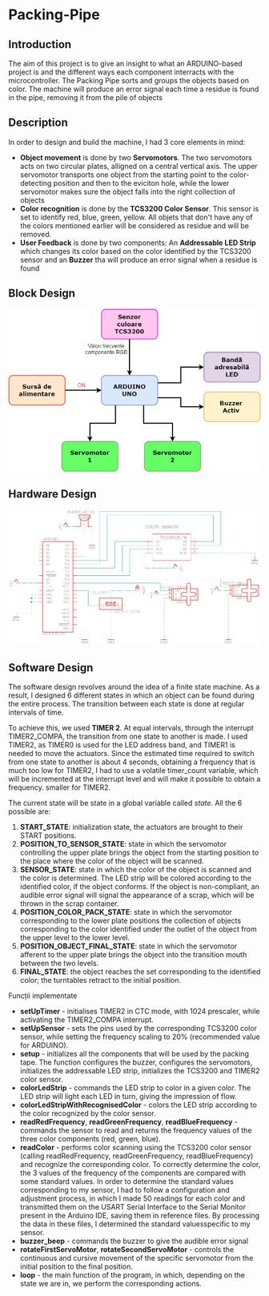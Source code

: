 # Packing-Pipe

## Introduction 
The aim of this project is to give an insight to what an ARDUINO-based project is and the different ways each component interracts with the microcontroller. The Packing Pipe sorts and groups the objects based on color. The machine will produce an error signal each time a residue is found in the pipe, removing it from the pile of objects

## Description
In order to design and build the machine, I had 3 core elements in mind:
*  **Object movement** is done by two **Servomotors**. The two servomotors acts on two circular plates, alligned on a central vertical axis. The upper servomotor transports one object from the starting point to the color-detecting position and then to the eviciton hole, while the lower servomotor makes sure the object falls into the right collection of objects
* **Color recognition** is done by the **TCS3200 Color Sensor**. This sensor is set to identify red, blue, green, yellow. All objets that don't have any of the colors mentioned earlier will be considered as residue and will be removed. 
*  **User Feedback** is done by two components: An **Addressable LED Strip** which changes its color based on the color identified by the TCS3200 sensor and an **Buzzer** tha will produce an error signal when a residue is found

## Block Design
![Block design](./res/packing-pipe_block.png)

## Hardware Design
![Electric design](./res/packing-pipe_pinout.png)

## Software Design

The software design revolves around the idea of a finite state machine. As a result, I designed 6 different states in which an object can be found during the entire process. The transition between each state is done at regular intervals of time.

To achieve this, we used **TIMER 2**. At equal intervals, through the interrupt TIMER2_COMPA, the transition from one state to another is made. I used TIMER2, as TIMER0 is used for the LED address band, and TIMER1 is needed to move the actuators. Since the estimated time required to switch from one state to another is about 4 seconds, obtaining a frequency that is much too low for TIMER2, I had to use a volatile timer_count variable, which will be incremented at the interrupt level and will make it possible to obtain a frequency. smaller for TIMER2.

The current state will be state in a global variable called *state*. All the 6 possible are:

1. **START_STATE**: initialization state, the actuators are brought to their START positions.
2. **POSITION_TO_SENSOR_STATE**: state in which the servomotor controlling the upper plate brings the object from the starting position to the place where the color of the object will be scanned.
3. **SENSOR_STATE**: state in which the color of the object is scanned and the color is determined. The LED strip will be colored according to the identified color, if the object conforms. If the object is non-compliant, an audible error signal will signal the appearance of a scrap, which will be thrown in the scrap container.
4. **POSITION_COLOR_PACK_STATE**: state in which the servomotor corresponding to the lower plate positions the collection of objects corresponding to the color identified under the outlet of the object from the upper level to the lower level.
5. **POSITION_OBJECT_FINAL_STATE**: state in which the servomotor afferent to the upper plate brings the object into the transition mouth between the two levels.
6. **FINAL_STATE**: the object reaches the set corresponding to the identified color; the turntables retract to the initial position.


Funcții implementate
* **setUpTimer** - initialises TIMER2 in CTC mode, with 1024 prescaler, while activating the TIMER2_COMPA interrupt.
* **setUpSensor** - sets the pins used by the corresponding TCS3200 color sensor, while setting the frequency scaling to 20% (recommended value for ARDUINO).
* **setup** - initializes all the components that will be used by the packing tape. The function configures the buzzer, configures the servomotors, initializes the addressable LED strip, initializes the TCS3200 and TIMER2 color sensor.
* **colorLedStrip** - commands the LED strip to color in a given color. The LED strip will light each LED in turn, giving the impression of flow.
* **colorLedStripWithRecognisedColor** - colors the LED strip according to the color recognized by the color sensor.
* **readRedFrequency**, **readGreenFrequency**, **readBlueFrequency** - commands the sensor to read and returns the frequency values ​​of the three color components (red, green, blue).
* **readColor** - performs color scanning using the TCS3200 color sensor (calling readRedFrequency, readGreenFrequency, readBlueFrequency) and recognize the corresponding color. To correctly determine the color, the 3 values ​​of the frequency of the components are compared with some standard values. In order to determine the standard values ​​corresponding to my sensor, I had to follow a configuration and adjustment process, in which I made 50 readings for each color and transmitted them on the USART Serial Interface to the Serial Monitor present in the Arduino IDE, saving them in reference files. By processing the data in these files, I determined the standard values ​​specific to my sensor.
* **buzzer_beep** - commands the buzzer to give the audible error signal
* **rotateFirstServoMotor**, **rotateSecondServoMotor** - controls the continuous and cursive movement of the specific servomotor from the initial position to the final position.
* **loop** - the main function of the program, in which, depending on the state we are in, we perform the corresponding actions.





